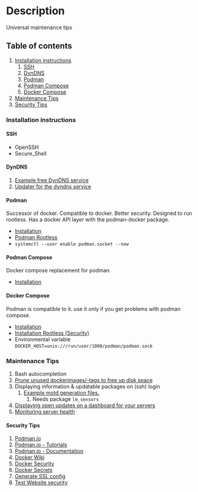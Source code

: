# Description

Universal maintenance tips

## Table of contents

1. [Installation instructions](#installation-instructions)
    1. [SSH](#ssh)
    1. [DynDNS](#dyndns)
    1. [Podman](#podman)
    1. [Podman Compose](#podman-compose)
    1. [Docker Compose](#docker-compose)
1. [Maintenance Tips](#maintenance-tips)
1. [Security Tips](#security-tips)

### Installation instructions

#### SSH

- OpenSSH
- Secure_Shell

#### DynDNS

1. [Example free DynDNS service](https://freedns.afraid.org/)
1. [Updater for the dyndns service](examples/dyndns)

#### Podman

Successor of docker. Compatible to docker. Better security. Designed to run rootless.
Has a docker API layer with the podman-docker package.

- [Installation](https://podman.io/)
- [Podman Rootless](https://github.com/containers/podman/blob/main/docs/tutorials/rootless_tutorial.md)
- `systemctl --user enable podman.socket --now`

#### Podman Compose

Docker compose replacement for podman.

- [Installation](https://github.com/containers/podman-compose)

#### Docker Compose

Podman is compatible to it. use it only if you get problems with podman compose.

- [Installation](https://docs.docker.com/compose/)
- [Installation Rootless (Security)](https://docs.docker.com/engine/security/rootless/)
- Environmental variable `DOCKER_HOST=unix:///run/user/1000/podman/podman.sock`

### Maintenance Tips

1. Bash autocompletion
1. [Prune unused dockerimages/-tags to free up disk space](examples/podman/prune)
1. Displaying information & updatable packages on (ssh) login
    1. [Example motd generation files.](examples/motd)
        1. Needs package `lm_sensors`
1. [Displaying open updates on a dashboard for your servers](https://github.com/furlongm/patchman)
1. [Monitoring server health](https://github.com/mikaku/Monitorix)

#### Security Tips

1. [Podman.io](https://podman.io/)
1. [Podman.io - Tutorials](https://docs.podman.io/en/latest/Tutorials.html)
1. [Podman.io - Documentation](https://docs.podman.io/en/latest/)
1. [Docker Wiki](https://docs.docker.com/)
1. [Docker Security](https://docs.docker.com/engine/security/)
1. [Docker Secrets](https://docs.docker.com/engine/swarm/secrets/)
1. [Generate SSL config](https://ssl-config.mozilla.org/)
1. [Test Website security](https://www.ssllabs.com/ssltest/)
